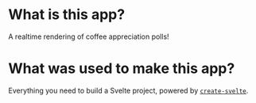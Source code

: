 # What is this app?
A realtime rendering of coffee appreciation polls! 

# What was used to make this app?
Everything you need to build a Svelte project, powered by [`create-svelte`](https://github.com/sveltejs/kit/tree/master/packages/create-svelte).
